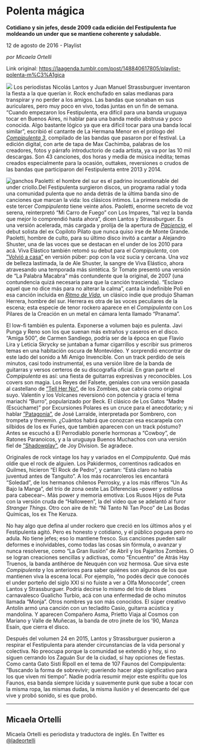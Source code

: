 # Polenta mágica

**Cotidiano y sin jefes, desde 2009 cada edición del Festipulenta fue moldeando un under que se mantiene coherente y saludable.**

12 de agosto de 2016 - Playlist

_por Micaela Ortelli_

Link original: https://laagenda.tumblr.com/post/148840617805/playlist-polenta-m%C3%A1gica

![](https://64.media.tumblr.com/d1bc342561c8400a813a3a87f02299c5/tumblr_inline_pk2zbxJtJ41t6q87u_500.jpg)
Los periodistas Nicolás Lantos y Juan Manuel Strassburguer inventaron la fiesta a la que querían ir. Rock enchufado en salas medianas para transpirar y no perder a los amigos. Las bandas que sonaban en sus auriculares, pero muy poco en vivo, todas juntas en un fin de semana. “Cuando empezaron los Festipulenta, era difícil para una banda uruguaya tocar en Buenos Aires, ni hablar para una banda medio abstrusa y poco conocida. Algo bastante lógico ya que era difícil tocar para una banda local similar”, escribió el cantante de La Hermana Menor en el prólogo del [*Compipulenta 3*](http://%E2%80%9D), compilado de las bandas que pasaron por el festival. La edición digital, con arte de tapa de Max Cachimba, palabras de los creadores, fotos y párrafo introductorio de cada artista, ya va por las 10 mil descargas. Son 43 canciones, dos horas y media de música inédita; temas creados especialmente para la ocasión, outtakes, reversiones o crudos de las bandas que participaron del Festipulenta entre 2013 y 2014. 

![ganchos](https://64.media.tumblr.com/ad915d7e3c02f0c48bc204028b75b13c/tumblr_inline_pk2zbx9XlG1t6q87u_500.jpg) Paoletti: el hombre del sur es el padrino incuestionable del under criollo.Del Festipulenta surgieron discos, un programa radial y toda una comunidad pulenta que no anda detrás de la última banda sino de canciones que marcan la vida: los clásicos íntimos. La primera melodía de este tercer *Compipulenta* tiene veinte años. Paoletti, enorme secreto de voz serena, reinterpretó “Mi Carro de Fuego” con Los Impares, “tal vez la banda que mejor lo comprendió hasta ahora”, dicen Lantos y Strassburguer. Es una versión acelerada, más cargada y prolija de la apertura de [*Paciencia*](denied:denied:%E2%80%9Dhttps://www.youtube.com/watch?v=LLEx7Jclf2I%E2%80%9D), el debut solista del ex Copiloto Pilato que nunca quiso irse de Monte Grande. Paoletti, hombre de culto, para su último disco invitó a cantar a Alejandro Shuster, una de las voces que se destacan en el under de los 2010 para acá. Viva Elástico también retomó su debut para el *Compipulenta*, con [”Volvió a casa”](denied:denied:%E2%80%9Dhttps://www.youtube.com/watch?v=cBooHw_6OjQ%E2%80%9D) en versión púber: pop con la voz sucia y cercana. Una voz de belleza lastimada, la de Ale Shuster, la sangre de Viva Elástico, ahora atravesando una temporada más sintética. Sr Tomate presentó una versión de “La Palabra Macabra” más contundente que la original, de 2007 (una contundencia quizá necesaria para que la canción trascienda). “Esclavo aquel que no dice más para no alterar la calma”, canta la indefinible Poli en esa canción incluida en [*Ritmo de Vida*](http://%E2%80%9D), un clásico indie que produjo Shaman Herrera, hombre del sur. Herrera es otra de las voces peculiares de la escena; esta especie de tenor rockero aparece en el *Compipulenta* con Los Pilares de la Creación en un metal en cámara lenta llamado “Pranama”.

El low-fi también es pulenta. Exponerse a volumen bajo es pulenta. Javi Punga y Reno son los que suenan más extraños y caseros en el disco. “Amiga 500”, de Carmen Sandiego, podría ser de la época en que Flavio Lira y Leticia Skrycky se juntaban a fumar cigarrillos y escribir sus primeros temas en una habitación oscura de Montevideo. Y sorprendió encontrar de este lado del sonido a Mi Amigo Invencible. Con un track perdido de seis minutos, casi todo instrumental, es una versión libre de la banda de guitarras y versos certeros de su discografía oficial. En gran parte el *Compipulenta* es así: una fiesta de guitarras expresivas y reconocibles. Los covers son magia. Los Reyes del Falsete, geniales con una versión pasada al castellano de [”Tell Her No”](denied:denied:%E2%80%9Dhttps://www.youtube.com/watch?v=43on86AmOw8%E2%80%9D), de los Zombies, que cabría como original suyo. Valentín y los Volcanes reversionó con potencia y gracia el tema mariachi “Burro”, popularizado por Beck. El clásico de Los Gatos “Madre (Escúchame)” por Excursiones Polares es un cruce para el anecdotario; y ni hablar [”Patagonia”](denied:denied:%E2%80%9Dhttps://www.youtube.com/watch?v=Tmy3rG0tw90%E2%80%9D), de José Larralde, interpretada por Sombrero, con trompeta y theremin. ¿Cuántos habrá que conozcan esa escarapela con silbidos de los ex Furies, que también aparecen con un track póstumo? Antes se escuchó a El Perrodiablo ponerle hormonas a “Cowboy”, de Ratones Paranoicos, y a la uruguaya Buenos Muchachos con una versión fiel de [”Shadowplay”](denied:denied:%E2%80%9Dhttps://www.youtube.com/watch?v=juD4ayBbHdY%E2%80%9D), de Joy Division. Se agradece.

Originales de rock vintage los hay y variados en el *Compipulenta*. Qué más oldie que el rock de alguien. Los Pakidermos, correntinos radicados en Quilmes, hicieron “El Rock de Pedro”, y cantan: “Está claro no había juventud antes de Tanguito”. A los más rocanroleros les encantará “Soledad”, de los hermanos chilenos Perrosky, y a los más rifferos “Un As Bajo la Manga”, del trío de zona oeste Las Diferencias –power y estilosa para cabecear–. Más power y memoria emotiva: Los Rusos Hijos de Puta con la versión cruda de “Halloween”, la del video que se adelantó al furor *Stranger Things*. Otro con aire de hit: “Ni Tanto Ni Tan Poco” de Las Bodas Químicas, los ex The Keruza. 

No hay algo que defina al under rockero que creció en los últimos años y el Festipulenta agitó. Pero es honesto y cotidiano, y el público poguea pero no adula. No tiene jefes; eso lo mantiene fresco. Sus canciones pueden salir deformes e inolvidables, como todas las cosas sin fórmula, o avanzar y nunca resolverse, como “La Gran Ilusión” de Abril y los Pajaritos Zombies. O se logran creaciones sencillas y adictivas, como “Encuentro” de Atrás Hay Truenos, la banda antihéroe de Neuquén con voz hermosa. Que sirva este *Compipulenta* y los anteriores para saber quiénes son algunos de los que mantienen viva la escena local. Por ejemplo, “no podés decir que conocés el under porteño del siglo XXI si no fuiste a ver a Olfa Monocorde”, creen Lantos y Strassburguer. Podría decirse lo mismo del trío de blues carnavalesco Gualicho Turbio, acá con una enfermedad de ocho minutos llamada “Monja”. Otros nombres ya son más conocidos. El súper creativo Antolín armó una canción con un tecladito Casio, guitarra acústica y mandolina. Y aparecen Compañero Asma, Prietto Viaja al Cosmos con Mariano y Valle de Muñecas, la banda de otro jinete de los ’90, Manza Esaín, que cierra el disco. 

Después del volumen 24 en 2015, Lantos y Strassburguer pusieron a respirar el Festipulenta para atender circunstancias de la vida personal y colectiva. No preocupa porque la comunidad se extendió y hoy, si no siguen cerrando los Zaguán Sur de la ciudad, sí hay opciones de fiestas. Como canta Gato Sisti Ripoll en el tema de 107 Faunos del Compipulenta: “Buscando la forma de sobrevivir; queriendo hacer algo significativo para los que viven mi tiempo”. Nadie podría resumir mejor este espíritu que los Faunos, esa banda siempre lúcida y suavemente punk que sube a tocar con la misma ropa, las mismas dudas, la misma ilusión y el desencanto del que vive y probó sonido, si es que probó. 

  




---

Micaela Ortelli
---------------

 Micaela Ortelli es periodista y traductora de inglés. En Twitter es 
[@ladeortelli](https://twitter.com/ladeortelli?lang=es)

